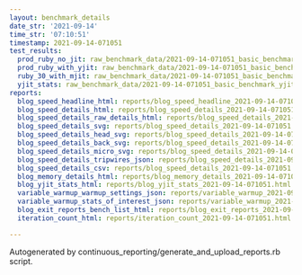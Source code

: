 ```yaml
---
layout: benchmark_details
date_str: '2021-09-14'
time_str: '07:10:51'
timestamp: 2021-09-14-071051
test_results:
  prod_ruby_no_jit: raw_benchmark_data/2021-09-14-071051_basic_benchmark_prod_ruby_no_jit.json
  prod_ruby_with_yjit: raw_benchmark_data/2021-09-14-071051_basic_benchmark_prod_ruby_with_yjit.json
  ruby_30_with_mjit: raw_benchmark_data/2021-09-14-071051_basic_benchmark_ruby_30_with_mjit.json
  yjit_stats: raw_benchmark_data/2021-09-14-071051_basic_benchmark_yjit_stats.json
reports:
  blog_speed_headline_html: reports/blog_speed_headline_2021-09-14-071051.html
  blog_speed_details_html: reports/blog_speed_details_2021-09-14-071051.html
  blog_speed_details_raw_details_html: reports/blog_speed_details_2021-09-14-071051.raw_details.html
  blog_speed_details_svg: reports/blog_speed_details_2021-09-14-071051.svg
  blog_speed_details_head_svg: reports/blog_speed_details_2021-09-14-071051.head.svg
  blog_speed_details_back_svg: reports/blog_speed_details_2021-09-14-071051.back.svg
  blog_speed_details_micro_svg: reports/blog_speed_details_2021-09-14-071051.micro.svg
  blog_speed_details_tripwires_json: reports/blog_speed_details_2021-09-14-071051.tripwires.json
  blog_speed_details_csv: reports/blog_speed_details_2021-09-14-071051.csv
  blog_memory_details_html: reports/blog_memory_details_2021-09-14-071051.html
  blog_yjit_stats_html: reports/blog_yjit_stats_2021-09-14-071051.html
  variable_warmup_warmup_settings_json: reports/variable_warmup_2021-09-14-071051.warmup_settings.json
  variable_warmup_stats_of_interest_json: reports/variable_warmup_2021-09-14-071051.stats_of_interest.json
  blog_exit_reports_bench_list_html: reports/blog_exit_reports_2021-09-14-071051.bench_list.html
  iteration_count_html: reports/iteration_count_2021-09-14-071051.html

---
```

Autogenerated by continuous_reporting/generate_and_upload_reports.rb script.
